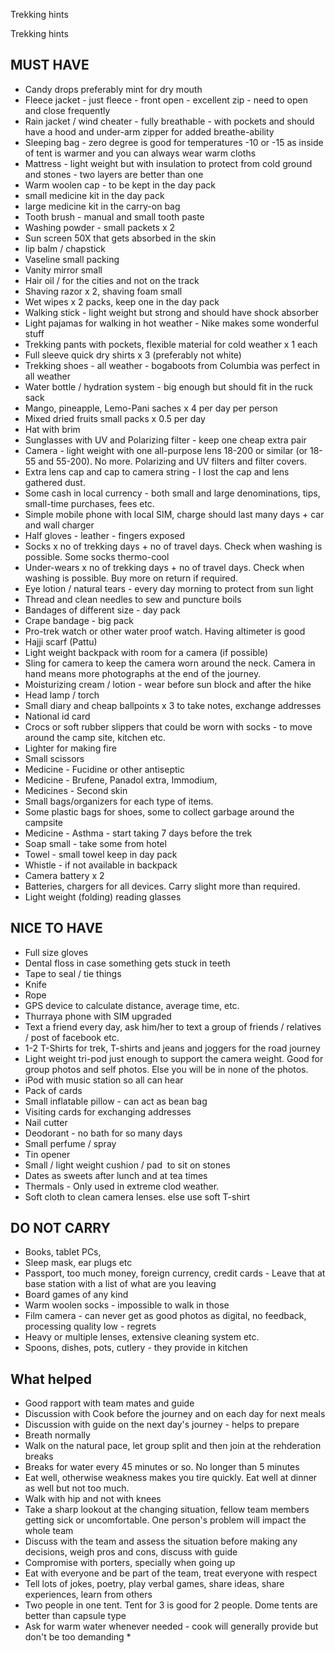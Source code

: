 Trekking hints

Trekking hints


MUST HAVE
---------
* Candy drops preferably mint for dry mouth
* Fleece jacket - just fleece - front open - excellent zip - need to open and close frequently
* Rain jacket / wind cheater - fully breathable - with pockets and should have a hood and under-arm zipper for added breathe-ability 
* Sleeping bag - zero degree is good for temperatures -10 or -15 as inside of tent is warmer and you can always wear warm cloths
* Mattress - light weight but with insulation to protect from cold ground and stones - two layers are better than one
* Warm woolen cap - to be kept in the day pack
* small medicine kit in the day pack
* large medicine kit in the carry-on bag
* Tooth brush - manual and small tooth paste
* Washing powder - small packets x 2 
* Sun screen 50X that gets absorbed in the skin
* lip balm / chapstick
* Vaseline small packing
* Vanity mirror small
* Hair oil / for the cities and not on the track
* Shaving razor x 2, shaving foam small
* Wet wipes x 2 packs, keep one in the day pack
* Walking stick - light weight but strong and should have shock absorber
* Light pajamas for walking in hot weather - Nike makes some wonderful stuff
* Trekking pants with pockets, flexible material for cold weather x 1 each
* Full sleeve quick dry shirts x 3 (preferably not white)
* Trekking shoes - all weather - bogaboots from Columbia was perfect in all weather
* Water bottle / hydration system - big enough but should fit in the ruck sack
* Mango, pineapple, Lemo-Pani saches x 4 per day per person
* Mixed dried fruits small packs x 0.5 per day 
* Hat with brim
* Sunglasses with UV and Polarizing filter - keep one cheap extra pair
* Camera - light weight with one all-purpose lens 18-200 or similar (or 18-55 and 55-200). No more. Polarizing and UV filters and filter covers.
* Extra lens cap and cap to camera string - I lost the cap and lens gathered dust.
* Some cash in local currency - both small and large denominations, tips, small-time purchases, fees etc.
* Simple mobile phone with local SIM, charge should last many days + car and wall charger
* Half gloves - leather - fingers exposed
* Socks x no of trekking days + no of travel days. Check when washing is possible. Some socks thermo-cool
* Under-wears x no of trekking days + no of travel days. Check when washing is possible. Buy more on return if required.
* Eye lotion / natural tears - every day morning to protect from sun light
* Thread and clean needles to sew and puncture boils
* Bandages of different size - day pack
* Crape bandage - big pack
* Pro-trek watch or other water proof watch. Having altimeter is good
* Hajji scarf (Pattu)
* Light weight backpack with room for a camera (if possible)
* Sling for camera to keep the camera worn around the neck. Camera in hand means more photographs at the end of the journey. 
* Moisturizing cream / lotion - wear before sun block and after the hike
* Head lamp / torch
* Small diary and cheap ballpoints x 3 to take notes, exchange addresses
* National id card
* Crocs or soft rubber slippers that could be worn with socks - to move around the camp site, kitchen etc.
* Lighter for making fire
* Small scissors 
* Medicine - Fucidine or other antiseptic
* Medicine - Brufene, Panadol extra, Immodium,
* Medicines - Second skin 
 * Small bags/organizers for each type of items. 
* Some plastic bags for shoes, some to collect garbage around the campsite
* Medicine - Asthma - start taking 7 days before the trek
* Soap small - take some from hotel
* Towel - small towel keep in day pack
* Whistle - if not available in backpack
* Camera battery x 2
 * Batteries, chargers for all devices. Carry slight more than required.
* Light weight (folding) reading glasses


NICE TO HAVE
---------------------------------------------------------------
* Full size gloves
* Dental floss in case something gets stuck in teeth
* Tape to seal / tie things
* Knife 
* Rope
* GPS device to calculate distance, average time, etc. 
* Thurraya phone with SIM upgraded
* Text a friend every day, ask him/her to text a group of friends / relatives / post of facebook etc. 
* 1-2 T-Shirts for trek, T-shirts and jeans and joggers for the road journey
* Light weight tri-pod just enough to support the camera weight. Good for group photos and self photos. Else you will be in none of the photos.
* iPod with music station so all can hear 
* Pack of cards
* Small inflatable pillow - can act as bean bag
* Visiting cards for exchanging addresses
* Nail cutter 
* Deodorant - no bath for so many days
* Small perfume / spray 
* Tin opener
* Small / light weight cushion / pad  to sit on stones 
* Dates as sweets after lunch and at tea times
 * Thermals - Only used in extreme clod weather.
* Soft cloth to clean camera lenses. else use soft T-shirt


DO NOT CARRY
----------------------------------------------------------------
* Books, tablet PCs, 
* Sleep mask, ear plugs etc
* Passport, too much money, foreign currency, credit cards - Leave that at base station with a list of what are you leaving
* Board games of any kind
* Warm woolen socks - impossible to walk in those
* Film camera - can never get as good photos as digital, no feedback, processing quality low - regrets
* Heavy or multiple lenses, extensive cleaning system etc. 
* Spoons, dishes, pots, cutlery - they provide in kitchen


What helped
----------------------------------------------------------------
* Good rapport with team mates and guide
* Discussion with Cook before the journey and on each day for next meals
* Discussion with guide on the next day's journey - helps to prepare
* Breath normally
* Walk on the natural pace, let group split and then join at the rehderation breaks
* Breaks for water every 45 minutes or so. No longer than 5 minutes 
* Eat well, otherwise weakness makes you tire quickly. Eat well at dinner as well but not too much.
* Walk with hip and not with knees
* Take a sharp lookout at the changing situation, fellow team members getting sick or uncomfortable. One person's problem will impact the whole team
* Discuss with the team and assess the situation before making any decisions, weigh pros and cons, discuss with guide
* Compromise with porters, specially when going up
* Eat with everyone and be part of the team, treat everyone with respect
* Tell lots of jokes, poetry, play verbal games, share ideas, share experiences, learn from others
* Two people in one tent. Tent for 3 is good for 2 people. Dome tents are better than capsule type
* Ask for warm water whenever needed - cook will generally provide but don't be too demanding
* 
